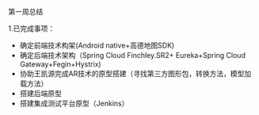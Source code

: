 第一周总结

1.已完成事项：

- 确定前端技术构架(Android native+高德地图SDK)
- 确定后端技术架构（Spring Cloud Finchley.SR2+ Eureka+Spring Cloud Gateway+Fegin+Hystrix)
- 协助王凯源完成AR技术的原型搭建（寻找第三方图形包，转换方法，模型加载方法）
- 搭建后端原型
- 搭建集成测试平台原型（Jenkins）



